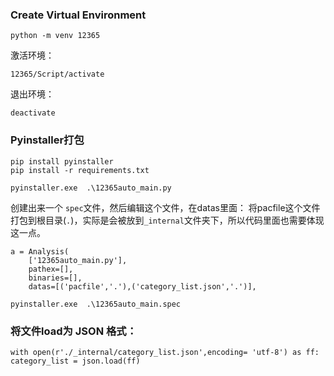 ### Create Virtual Environment
```
python -m venv 12365
```

激活环境：
```
12365/Script/activate
```

退出环境：
```
deactivate
```

### Pyinstaller打包
```
pip install pyinstaller
pip install -r requirements.txt

pyinstaller.exe  .\12365auto_main.py
```

创建出来一个 `spec`文件，然后编辑这个文件，在datas里面： 将pacfile这个文件打包到根目录(`.`)，实际是会被放到`_internal`文件夹下，所以代码里面也需要体现这一点。

```
a = Analysis(
    ['12365auto_main.py'],
    pathex=[],
    binaries=[],
    datas=[('pacfile','.'),('category_list.json','.')],
```

```
pyinstaller.exe  .\12365auto_main.spec
```

### 将文件load为 JSON 格式：
```
with open(r'./_internal/category_list.json',encoding= 'utf-8') as ff:
category_list = json.load(ff)
```